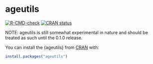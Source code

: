 
<!-- README.md is generated from README.Rmd. Please edit that file -->

# ageutils

<!-- badges: start -->

[![R-CMD-check](https://github.com/TimTaylor/ageutils/actions/workflows/R-CMD-check.yaml/badge.svg)](https://github.com/TimTaylor/ageutils/actions/workflows/R-CMD-check.yaml)
<a href="https://CRAN.R-project.org/package=ageutils" class="pkgdown-release"><img src="https://www.r-pkg.org/badges/version/ageutils" alt="CRAN status" /></a>
<!-- badges: end -->

NOTE: ageutils is still somewhat experimental in nature and should be
treated as such until the 0.1.0 release.

You can install the {ageutils} from [CRAN](https://cran.r-project.org/)
with:

``` r
install.packages("ageutils")
```
